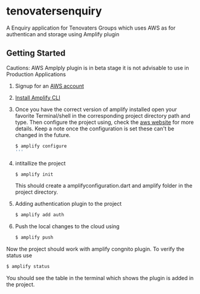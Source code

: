 # tenovatersenquiry

A Enquiry application for Tenovaters Groups which uses AWS as for authentican and storage using Amplify plugin

## Getting Started

Cautions: AWS Amplply plugin is in beta stage it is not advisable to use in Production Applications

1) Signup for an [AWS account](https://console.aws.amazon.com/console/home)

2)  [Install Amplify CLI](https://docs.amplify.aws/cli/start/install)

3) Once you have the correct version of amplify installed open your favorite Terminal/shell in the corresponding project directory path and type. Then configure the project using, check the [aws website](https://docs.amplify.aws/cli/start/install#option-2-follow-the-instructions) for more details. Keep a note once the configuration is set these can't be changed in the future.
   
   ```bash
   $ amplify configure
   '''
4) intitallize the project
   
   ```bash
   $ amplify init
   ```
   This should create a amplifyconfiguration.dart and amplify folder in the project directory.

5) Adding authentication plugin to the project
   ```bash
   $ amplify add auth
   ```
6) Push the local changes to the cloud using
   ```bash
   $ amplify push
   ```
 Now the project should work with amplify congnito plugin. To verify the status use
 ```bash
 $ amplify status
 ```
You should see the table in the terminal which shows the plugin is added in the project.
